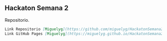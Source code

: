 ##  Hackaton Semana 2

Repositorio.

```markdown
Link Repositorio [Miguelyg](https://github.com/miguelyg/HackatonSemana2.git).
Link GitHub Pages [Miguelyg](https://miguelyg.github.io/HackatonSemana2/).

```
